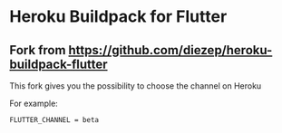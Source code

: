 # Heroku Buildpack for Flutter

## Fork from https://github.com/diezep/heroku-buildpack-flutter

This fork gives you the possibility to choose the channel on Heroku

For example:
```
FLUTTER_CHANNEL = beta
```